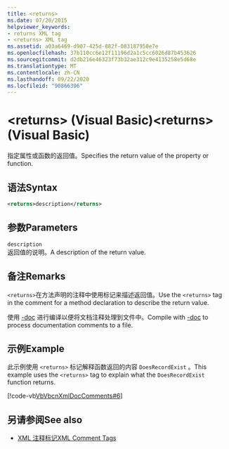 ```yaml
---
title: <returns>
ms.date: 07/20/2015
helpviewer_keywords:
- returns XML tag
- <returns> XML tag
ms.assetid: a03a6469-d907-425d-882f-083187950e7e
ms.openlocfilehash: 37b110cc6e12f11196d2a1c5cc6026d87b453626
ms.sourcegitcommit: d2db216e46323f73b32ae312c9e4135258e5d68e
ms.translationtype: MT
ms.contentlocale: zh-CN
ms.lasthandoff: 09/22/2020
ms.locfileid: "90866396"
---
```

# <a name="returns-visual-basic"></a><span data-ttu-id="bdfbb-101">\<returns> (Visual Basic)</span><span class="sxs-lookup"><span data-stu-id="bdfbb-101">\<returns> (Visual Basic)</span></span>

<span data-ttu-id="bdfbb-102">指定属性或函数的返回值。</span><span class="sxs-lookup"><span data-stu-id="bdfbb-102">Specifies the return value of the property or function.</span></span>  
  
## <a name="syntax"></a><span data-ttu-id="bdfbb-103">语法</span><span class="sxs-lookup"><span data-stu-id="bdfbb-103">Syntax</span></span>  
  
```xml  
<returns>description</returns>  
```  
  
## <a name="parameters"></a><span data-ttu-id="bdfbb-104">参数</span><span class="sxs-lookup"><span data-stu-id="bdfbb-104">Parameters</span></span>  

 `description`  
 <span data-ttu-id="bdfbb-105">返回值的说明。</span><span class="sxs-lookup"><span data-stu-id="bdfbb-105">A description of the return value.</span></span>  
  
## <a name="remarks"></a><span data-ttu-id="bdfbb-106">备注</span><span class="sxs-lookup"><span data-stu-id="bdfbb-106">Remarks</span></span>  

 <span data-ttu-id="bdfbb-107">`<returns>`在方法声明的注释中使用标记来描述返回值。</span><span class="sxs-lookup"><span data-stu-id="bdfbb-107">Use the `<returns>` tag in the comment for a method declaration to describe the return value.</span></span>  
  
 <span data-ttu-id="bdfbb-108">使用 [-doc](../../reference/command-line-compiler/doc.md) 进行编译以便将文档注释处理到文件中。</span><span class="sxs-lookup"><span data-stu-id="bdfbb-108">Compile with [-doc](../../reference/command-line-compiler/doc.md) to process documentation comments to a file.</span></span>  
  
## <a name="example"></a><span data-ttu-id="bdfbb-109">示例</span><span class="sxs-lookup"><span data-stu-id="bdfbb-109">Example</span></span>  

 <span data-ttu-id="bdfbb-110">此示例使用 `<returns>` 标记解释函数返回的内容 `DoesRecordExist` 。</span><span class="sxs-lookup"><span data-stu-id="bdfbb-110">This example uses the `<returns>` tag to explain what the `DoesRecordExist` function returns.</span></span>  
  
 [!code-vb[VbVbcnXmlDocComments#6](~/samples/snippets/visualbasic/VS_Snippets_VBCSharp/VbVbcnXmlDocComments/VB/Class1.vb#6)]  
  
## <a name="see-also"></a><span data-ttu-id="bdfbb-111">另请参阅</span><span class="sxs-lookup"><span data-stu-id="bdfbb-111">See also</span></span>

- [<span data-ttu-id="bdfbb-112">XML 注释标记</span><span class="sxs-lookup"><span data-stu-id="bdfbb-112">XML Comment Tags</span></span>](index.md)
